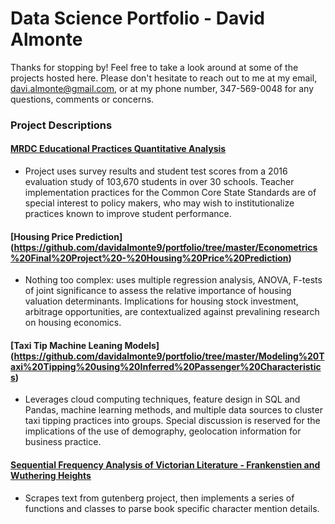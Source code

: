 # Data Science Portfolio - David Almonte

Thanks for stopping by! Feel free to take a look around at some of the projects hosted here. Please don't hesitate to reach out to me at my email, davi.almonte@gmail.com, or at my phone number, 347-569-0048 for any questions, comments or concerns. 

### Project Descriptions

#### [MRDC Educational Practices Quantitative Analysis](https://github.com/davidalmonte9/portfolio/tree/master/MRDC%20Educational%20Practices%20Quantitative%20Analysis)
* Project uses survey results and student test scores from a 2016 evaluation study of 103,670 students in over 30 schools. Teacher implementation practices for the Common Core State Standards are of special interest to policy makers, who may wish to institutionalize practices known to improve student performance.

#### [Housing Price Prediction] (https://github.com/davidalmonte9/portfolio/tree/master/Econometrics%20Final%20Project%20-%20Housing%20Price%20Prediction)
* Nothing too complex: uses multiple regression analysis, ANOVA, F-tests of joint significance to assess the relative importance of housing valuation determinants. Implications for housing stock investment, arbitrage opportunities, are contextualized against prevalining research on housing economics. 

#### [Taxi Tip Machine Leaning Models] (https://github.com/davidalmonte9/portfolio/tree/master/Modeling%20Taxi%20Tipping%20using%20Inferred%20Passenger%20Characteristics)
* Leverages cloud computing techniques, feature design in SQL and Pandas, machine learning methods, and multiple data sources to cluster taxi tipping practices into groups. Special discussion is reserved for the implications of the use of demography, geolocation information for business practice.

#### [Sequential Frequency Analysis of Victorian Literature - Frankenstien and Wuthering Heights](https://github.com/davidalmonte9/portfolio/tree/master/Sequential%20Frequency%20Analysis%20of%20Victorian%20Literature)
* Scrapes text from gutenberg project, then implements a series of functions and classes to parse book specific character mention details.
